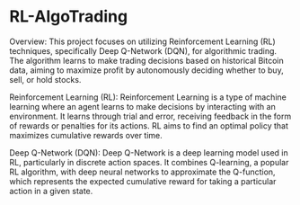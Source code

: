 # RL-AlgoTrading

Overview: This project focuses on utilizing Reinforcement Learning (RL) techniques, specifically Deep Q-Network (DQN), for algorithmic trading. The algorithm learns to make trading decisions based on historical Bitcoin data, aiming to maximize profit by autonomously deciding whether to buy, sell, or hold stocks.

Reinforcement Learning (RL): Reinforcement Learning is a type of machine learning where an agent learns to make decisions by interacting with an environment. It learns through trial and error, receiving feedback in the form of rewards or penalties for its actions. RL aims to find an optimal policy that maximizes cumulative rewards over time.

Deep Q-Network (DQN): Deep Q-Network is a deep learning model used in RL, particularly in discrete action spaces. It combines Q-learning, a popular RL algorithm, with deep neural networks to approximate the Q-function, which represents the expected cumulative reward for taking a particular action in a given state.
